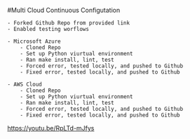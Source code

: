 #Multi Cloud Continuous Configutation

	- Forked Github Repo from provided link
	- Enabled testing worflows

	- Microsoft Azure
		- Cloned Repo
		- Set up Python viurtual environment
		- Ran make install, lint, test
		- Forced error, tested locally, and pushed to Github
		- Fixed error, tested locally, and pushed to Github

	- AWS Cloud
		- Cloned Repo
		- Set up Python viurtual environment
		- Ran make install, lint, test
		- Forced error, tested locally, and pushed to Github
		- Fixed error, tested locally, and pushed to Github


https://youtu.be/RpLTd-mJfys
